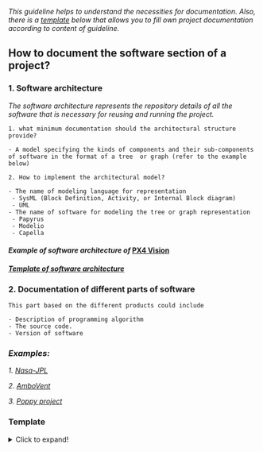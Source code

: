 *This guideline helps to understand the necessities for documentation. Also, there is a [template](https://github.com/OPEN-NEXT/wp2.3_Guideline-for-documentation-of-OSH-design-reuse/blob/main/Documentation/3.%20Design/Structural%20model/Software/README.md#template) below that allows you to fill own project documentation according to content of guideline.*

## **How to document the software section of a project?**

 ### **1. Software architecture**

*The software architecture represents the repository details of all the software that is necessary for reusing and running the project.*

 ```
1. what minimum documentation should the architectural structure provide?

- A model specifying the kinds of components and their sub-components of software in the format of a tree  or graph (refer to the example below)

2. How to implement the architectural model?
 
- The name of modeling language for representation 
  - SysML (Block Definition, Activity, or Internal Block diagram)
  - UML
- The name of software for modeling the tree or graph representation
  - Papyrus
  - Modelio
  - Capella 
  ```
 
#### *Example of software architecture of* [PX4 Vision](https://docs.px4.io/master/en/concept/architecture.html#px4-architectural-overview) 


#### *[Template of software architecture](https://app.diagrams.net/?libs=general;uml#G1MlfmgE-MK0jfELJd3EfE1epv03GCdpde)*

 ### **2. Documentation of different parts of software**

 ```
This part based on the different products could include

- Description of programming algorithm   
- The source code. 
- Version of software
 ```

### *Examples:* 

*1. [Nasa-JPL](https://github.com/nasa-jpl/open-source-rover/tree/master/software)*

*2. [AmboVent](https://github.com/AmboVent-1690-108/AmboVent/tree/master/3-Software)*

*3. [Poppy project](https://docs.poppy-project.org/en/installation/)*

### Template
<details>
  <summary>Click to expand!</summary>
 
  #### 1. Documentation of software architecture
  1. A model specifying of components *([Template of software architecture](https://app.diagrams.net/?libs=general;uml#G1MlfmgE-MK0jfELJd3EfE1epv03GCdpde))*
  2. Name of modeling language
     * UML
     * ...
  3. Name of Software for modeloing the architecture
     * Online app diagram
     * ...
 
 #### 2. Documentation of different parts of software
  1. Description of programming algorithm 
     * representation of algorithm 
  2. The source code
  3. Programming software
     * Name
     * Version
 
</details>


